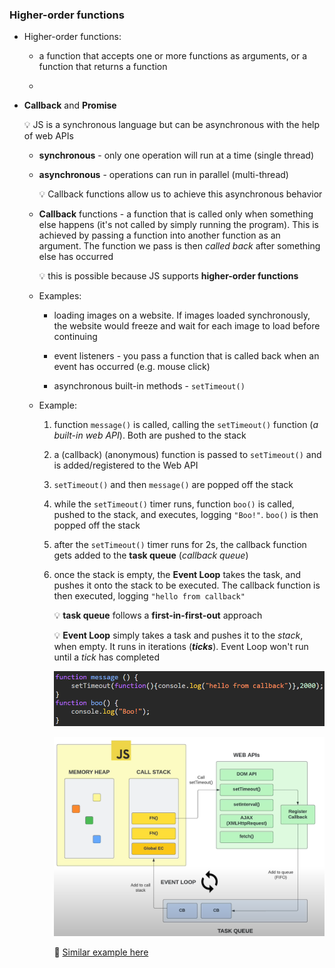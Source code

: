 

### Higher-order functions

- Higher-order functions:

    - a function that accepts one or more functions as arguments, or a function that returns a function

    - 


- **Callback** and **Promise**

    :bulb: JS is a synchronous language but can be asynchronous with the help of web APIs

    - **synchronous** - only one operation will run at a time (single thread)

    - **asynchronous** - operations can run in parallel (multi-thread)

        :bulb: Callback functions allow us to achieve this asynchronous behavior

    - **Callback** functions - a function that is called only when something else happens (it's not called by simply running the program). This is achieved by passing a function into another function as an argument. The function we pass is then *called back* after something else has occurred

        :bulb: this is possible because JS supports **higher-order functions**

    - Examples:

        - loading images on a website. If images loaded synchronously, the website would freeze and wait for each image to load before continuing

        - event listeners - you pass a function that is called back when an event has occurred (e.g. mouse click)

        - asynchronous built-in methods - `setTimeout()`

    - Example:

        1. function `message()` is called, calling the `setTimeout()` function (*a built-in web API*). Both are pushed to the stack

        2. a (callback) (anonymous) function is passed to `setTimeout()` and is added/registered to the Web API

        3. `setTimeout()` and then `message()` are popped off the stack

        4. while the `setTimeout()` timer runs, function `boo()` is called, pushed to the stack, and executes, logging `"Boo!"`. `boo()` is then popped off the stack

        5. after the `setTimeout()` timer runs for 2s, the callback function gets added to the **task queue** (*callback queue*)

        6. once the stack is empty, the **Event Loop** takes the task, and pushes it onto the stack to be executed. The callback function is then executed, logging `"hello from callback"`
  
            :bulb: **task queue** follows a **first-in-first-out** approach

            :bulb: **Event Loop** simply takes a task and pushes it to the *stack*, when empty. It runs in iterations (***ticks***). Event Loop won't run until a *tick* has completed

            ![image28](/images/image28.png)

            ![image29](/images/image29.png)

            :link: [Similar example here](https://towardsdev.com/event-loop-in-javascript-672c07618dc9#:~:text=First%0AThird%20%0ASecond-,We,-invoke%20bar.)